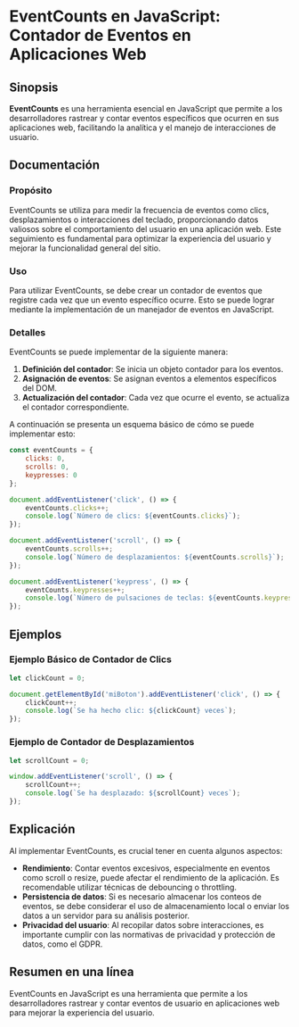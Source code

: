 <!--
Meta Description: # EventCounts en JavaScript: Contador de Eventos en Aplicaciones Web ## Sinopsis **EventCounts** es una herramienta esencial en JavaScript que permite...
Meta Keywords: eventcounts, eventos, del, contador, javascript
-->

# EventCounts en JavaScript: Contador de Eventos en Aplicaciones Web

## Sinopsis
**EventCounts** es una herramienta esencial en JavaScript que permite a los desarrolladores rastrear y contar eventos específicos que ocurren en sus aplicaciones web, facilitando la analítica y el manejo de interacciones de usuario.

## Documentación

### Propósito
EventCounts se utiliza para medir la frecuencia de eventos como clics, desplazamientos o interacciones del teclado, proporcionando datos valiosos sobre el comportamiento del usuario en una aplicación web. Este seguimiento es fundamental para optimizar la experiencia del usuario y mejorar la funcionalidad general del sitio.

### Uso
Para utilizar EventCounts, se debe crear un contador de eventos que registre cada vez que un evento específico ocurre. Esto se puede lograr mediante la implementación de un manejador de eventos en JavaScript.

### Detalles
EventCounts se puede implementar de la siguiente manera:

1. **Definición del contador**: Se inicia un objeto contador para los eventos.
2. **Asignación de eventos**: Se asignan eventos a elementos específicos del DOM.
3. **Actualización del contador**: Cada vez que ocurre el evento, se actualiza el contador correspondiente.

A continuación se presenta un esquema básico de cómo se puede implementar esto:

```javascript
const eventCounts = {
    clicks: 0,
    scrolls: 0,
    keypresses: 0
};

document.addEventListener('click', () => {
    eventCounts.clicks++;
    console.log(`Número de clics: ${eventCounts.clicks}`);
});

document.addEventListener('scroll', () => {
    eventCounts.scrolls++;
    console.log(`Número de desplazamientos: ${eventCounts.scrolls}`);
});

document.addEventListener('keypress', () => {
    eventCounts.keypresses++;
    console.log(`Número de pulsaciones de teclas: ${eventCounts.keypresses}`);
});
```

## Ejemplos

### Ejemplo Básico de Contador de Clics
```javascript
let clickCount = 0;

document.getElementById('miBoton').addEventListener('click', () => {
    clickCount++;
    console.log(`Se ha hecho clic: ${clickCount} veces`);
});
```

### Ejemplo de Contador de Desplazamientos
```javascript
let scrollCount = 0;

window.addEventListener('scroll', () => {
    scrollCount++;
    console.log(`Se ha desplazado: ${scrollCount} veces`);
});
```

## Explicación
Al implementar EventCounts, es crucial tener en cuenta algunos aspectos:

- **Rendimiento**: Contar eventos excesivos, especialmente en eventos como scroll o resize, puede afectar el rendimiento de la aplicación. Es recomendable utilizar técnicas de debouncing o throttling.
- **Persistencia de datos**: Si es necesario almacenar los conteos de eventos, se debe considerar el uso de almacenamiento local o enviar los datos a un servidor para su análisis posterior.
- **Privacidad del usuario**: Al recopilar datos sobre interacciones, es importante cumplir con las normativas de privacidad y protección de datos, como el GDPR.

## Resumen en una línea
EventCounts en JavaScript es una herramienta que permite a los desarrolladores rastrear y contar eventos de usuario en aplicaciones web para mejorar la experiencia del usuario.